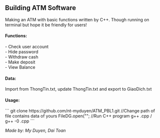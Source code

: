 <h2>Building ATM Software</h2>

Making an ATM with basic functions written by C++.
Though running on terminal but hope it be friendly for users!

<h4>Functions: </h4>
- Check user account <br>
- Hide password <br>
- Withdraw cash <br>
- Make deposit <br>
- View Balance <br>

<h4>Data: </h4>
Import from ThongTin.txt, update ThongTin.txt and export to GiaoDich.txt

<h4>Usage: </h4>
```
git clone https://github.com/nt-myduyen/ATM_PBL1.git
//Change path of file contains data of yours
FileDG.open("<path>";
//Run C++ program
g++ <filename>.cpp  /  g++ -0 <filename>.cpp
```

<i>Made by: My Duyen, Dai Toan </i>
